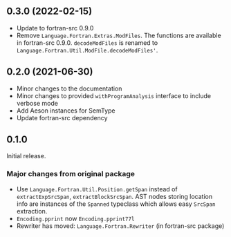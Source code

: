 ## 0.3.0 (2022-02-15)
  * Update to fortran-src 0.9.0
  * Remove `Language.Fortran.Extras.ModFiles`. The functions are available
    in fortran-src 0.9.0. `decodeModFiles` is renamed to
    `Language.Fortran.Util.ModFile.decodeModFiles'`.

## 0.2.0 (2021-06-30)
  * Minor changes to the documentation
  * Minor changes to provided `withProgramAnalysis` interface to include verbose mode
  * Add Aeson instances for SemType
  * Update fortran-src dependency

## 0.1.0
Initial release.

### Major changes from original package
  * Use `Language.Fortran.Util.Position.getSpan` instead of `extractExpSrcSpan`,
    `extractBlockSrcSpan`. AST nodes storing location info are instances of the
    `Spanned` typeclass which allows easy `SrcSpan` extraction.
  * `Encoding.pprint` now `Encoding.pprint77l`
  * Rewriter has moved: `Language.Fortran.Rewriter` (in fortran-src package)
